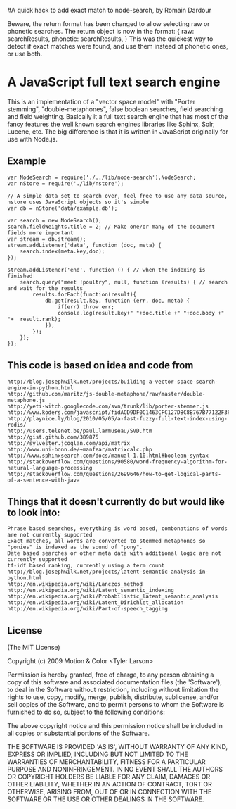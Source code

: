 #A quick hack to add exact match to node-search, by Romain Dardour

Beware, the return format has been changed to allow selecting raw or phonetic searches.
The return object is now in the format: 
         {
           raw: searchResults,
           phonetic: searchResults,
         }
This was the quickest way to detect if exact matches were found, and use them instead of phonetic ones, or use both.

# A JavaScript full text search engine

This is an implementation of a "vector space model" with "Porter stemming", "double-metaphones", false boolean searches, field searching and field weighting. Basically it a full text search engine that has most of the fancy features the well known search engines libraries like Sphinx, Solr, Lucene, etc. The big difference is that it is written in JavaScript originally for use with Node.js.


## Example

	var NodeSearch = require('./../lib/node-search').NodeSearch;
	var nStore = require('./lib/nstore');

	// A simple data set to search over, feel free to use any data source, nstore uses JavaScript objects so it's simple
	var db = nStore('data/example.db');

	var search = new NodeSearch();
	search.fieldWeights.title = 2; // Make one/or many of the document fields more important
	var stream = db.stream();
	stream.addListener('data', function (doc, meta) {
		search.index(meta.key,doc);
	});

	stream.addListener('end', function () { // when the indexing is finished
		search.query("meet !poultry", null, function (results) { // search and wait for the results
			results.forEach(function(result){
				db.get(result.key, function (err, doc, meta) { 
					if(err) throw err;
					console.log(result.key+" "+doc.title +" "+doc.body +" "+  result.rank);
				});
			});
		});
	});

	
## This code is based on idea and code from

	http://blog.josephwilk.net/projects/building-a-vector-space-search-engine-in-python.html
	http://github.com/maritz/js-double-metaphone/raw/master/double-metaphone.js
	http://yeti-witch.googlecode.com/svn/trunk/lib/porter-stemmer.js
	http://www.koders.com/javascript/fidACD9DF0C1463CFC127D8C8B767B77122F3FC7331.aspx
	http://playnice.ly/blog/2010/05/05/a-fast-fuzzy-full-text-index-using-redis/
	http://users.telenet.be/paul.larmuseau/SVD.htm
	http://gist.github.com/389875
	http://sylvester.jcoglan.com/api/matrix
	http://www.uni-bonn.de/~manfear/matrixcalc.php
	http://www.sphinxsearch.com/docs/manual-1.10.html#boolean-syntax
	http://stackoverflow.com/questions/90580/word-frequency-algorithm-for-natural-language-processing
	http://stackoverflow.com/questions/2699646/how-to-get-logical-parts-of-a-sentence-with-java


## Things that it doesn't currently do but would like to look into:	

	Phrase based searches, everything is word based, combonations of words are not currently supported
	Exact matches, all words are converted to stemmed metaphones so "ponies" is indexed as the sound of "pony".
	Date based searches or other meta data with additional logic are not currently supported
	tf-idf based ranking, currently using a term count
	http://blog.josephwilk.net/projects/latent-semantic-analysis-in-python.html
	http://en.wikipedia.org/wiki/Lanczos_method
	http://en.wikipedia.org/wiki/Latent_semantic_indexing
	http://en.wikipedia.org/wiki/Probabilistic_latent_semantic_analysis
	http://en.wikipedia.org/wiki/Latent_Dirichlet_allocation
	http://en.wikipedia.org/wiki/Part-of-speech_tagging


## License 

(The MIT License)

Copyright (c) 2009 Motion &amp; Color &lt;Tyler Larson&gt;

Permission is hereby granted, free of charge, to any person obtaining
a copy of this software and associated documentation files (the
'Software'), to deal in the Software without restriction, including
without limitation the rights to use, copy, modify, merge, publish,
distribute, sublicense, and/or sell copies of the Software, and to
permit persons to whom the Software is furnished to do so, subject to
the following conditions:

The above copyright notice and this permission notice shall be
included in all copies or substantial portions of the Software.

THE SOFTWARE IS PROVIDED 'AS IS', WITHOUT WARRANTY OF ANY KIND,
EXPRESS OR IMPLIED, INCLUDING BUT NOT LIMITED TO THE WARRANTIES OF
MERCHANTABILITY, FITNESS FOR A PARTICULAR PURPOSE AND NONINFRINGEMENT.
IN NO EVENT SHALL THE AUTHORS OR COPYRIGHT HOLDERS BE LIABLE FOR ANY
CLAIM, DAMAGES OR OTHER LIABILITY, WHETHER IN AN ACTION OF CONTRACT,
TORT OR OTHERWISE, ARISING FROM, OUT OF OR IN CONNECTION WITH THE
SOFTWARE OR THE USE OR OTHER DEALINGS IN THE SOFTWARE.